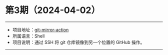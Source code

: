 # 第3期（2024-04-02）

---
- 项目地址：[git-mirror-action](https://github.com/wearerequired/git-mirror-action)
- 所属语言：Shell
- 项目说明：通过 SSH 将 git 仓库镜像到另一个位置的 GitHub 操作。
---